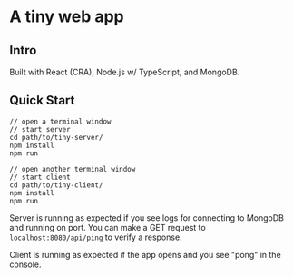 # A tiny web app

## Intro
Built with React (CRA), Node.js w/ TypeScript, and MongoDB.

## Quick Start
```
// open a terminal window
// start server
cd path/to/tiny-server/
npm install
npm run

// open another terminal window
// start client
cd path/to/tiny-client/
npm install
npm run
```

Server is running as expected if you see logs for connecting to MongoDB and running on port. You can make a GET request to `localhost:8080/api/ping` to verify a response.

Client is running as expected if the app opens and you see "pong" in the console.
